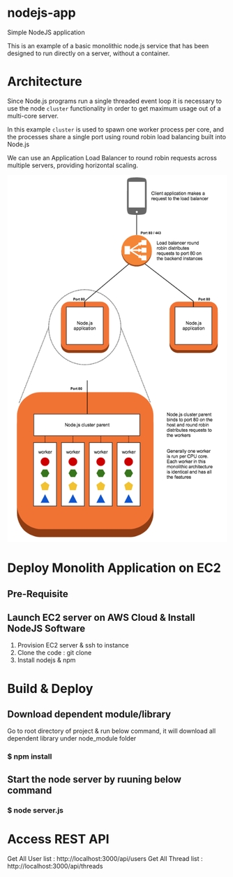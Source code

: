# nodejs-app
Simple NodeJS application

This is an example of a basic monolithic node.js service that has been designed to run directly on a server, without a container.

# Architecture

Since Node.js programs run a single threaded event loop it is necessary to use the node `cluster` functionality in order to get maximum usage out of a multi-core server.

In this example `cluster` is used to spawn one worker process per core, and the processes share a single port using round robin load balancing built into Node.js

We can use an Application Load Balancer to round robin requests across multiple servers, providing horizontal scaling.

![Reference diagram of the basic node application deployment](./images/monolithic-no-container.png)

# Deploy Monolith Application on EC2

## Pre-Requisite

## Launch EC2 server on AWS Cloud & Install NodeJS Software
1. Provision EC2 server & ssh to instance
2. Clone the code : git clone 
3. Install nodejs & npm

# Build & Deploy

## Download dependent module/library
Go to root directory of project & run below command, it will download all dependent library under node_module folder

### $ npm install 

## Start the node server by ruuning below command

### $ node server.js

# Access REST API

Get All User list : http://localhost:3000/api/users
Get All Thread list : http://localhost:3000/api/threads
